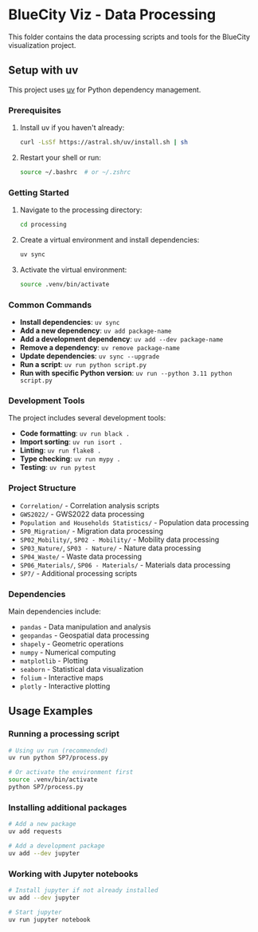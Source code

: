 # BlueCity Viz - Data Processing

This folder contains the data processing scripts and tools for the BlueCity visualization project.

## Setup with uv

This project uses [uv](https://docs.astral.sh/uv/) for Python dependency management.

### Prerequisites

1. Install uv if you haven't already:

   ```bash
   curl -LsSf https://astral.sh/uv/install.sh | sh
   ```

2. Restart your shell or run:
   ```bash
   source ~/.bashrc  # or ~/.zshrc
   ```

### Getting Started

1. Navigate to the processing directory:

   ```bash
   cd processing
   ```

2. Create a virtual environment and install dependencies:

   ```bash
   uv sync
   ```

3. Activate the virtual environment:
   ```bash
   source .venv/bin/activate
   ```

### Common Commands

- **Install dependencies**: `uv sync`
- **Add a new dependency**: `uv add package-name`
- **Add a development dependency**: `uv add --dev package-name`
- **Remove a dependency**: `uv remove package-name`
- **Update dependencies**: `uv sync --upgrade`
- **Run a script**: `uv run python script.py`
- **Run with specific Python version**: `uv run --python 3.11 python script.py`

### Development Tools

The project includes several development tools:

- **Code formatting**: `uv run black .`
- **Import sorting**: `uv run isort .`
- **Linting**: `uv run flake8 .`
- **Type checking**: `uv run mypy .`
- **Testing**: `uv run pytest`

### Project Structure

- `Correlation/` - Correlation analysis scripts
- `GWS2022/` - GWS2022 data processing
- `Population and Households Statistics/` - Population data processing
- `SP0_Migration/` - Migration data processing
- `SP02_Mobility/`, `SP02 - Mobility/` - Mobility data processing
- `SP03_Nature/`, `SP03 - Nature/` - Nature data processing
- `SP04_Waste/` - Waste data processing
- `SP06_Materials/`, `SP06 - Materials/` - Materials data processing
- `SP7/` - Additional processing scripts

### Dependencies

Main dependencies include:

- `pandas` - Data manipulation and analysis
- `geopandas` - Geospatial data processing
- `shapely` - Geometric operations
- `numpy` - Numerical computing
- `matplotlib` - Plotting
- `seaborn` - Statistical data visualization
- `folium` - Interactive maps
- `plotly` - Interactive plotting

## Usage Examples

### Running a processing script

```bash
# Using uv run (recommended)
uv run python SP7/process.py

# Or activate the environment first
source .venv/bin/activate
python SP7/process.py
```

### Installing additional packages

```bash
# Add a new package
uv add requests

# Add a development package
uv add --dev jupyter
```

### Working with Jupyter notebooks

```bash
# Install jupyter if not already installed
uv add --dev jupyter

# Start jupyter
uv run jupyter notebook
```
